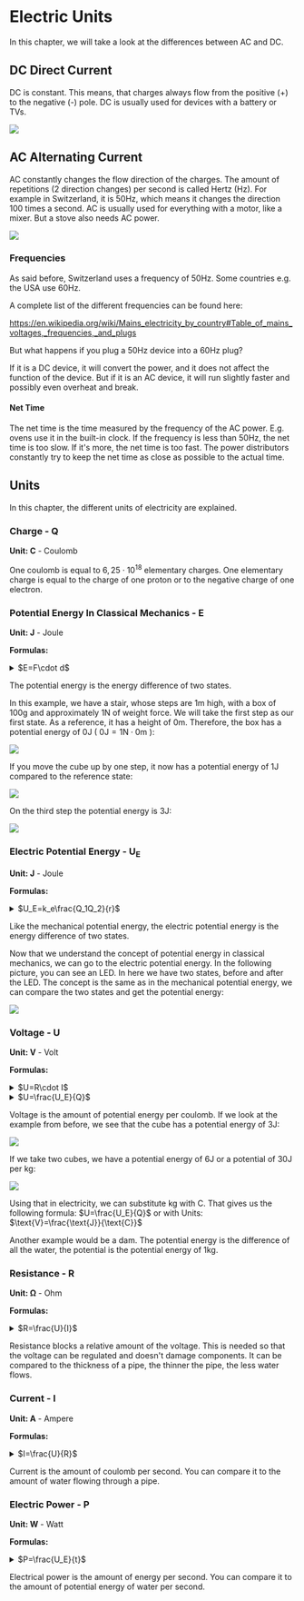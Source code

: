 # Electric Units

In this chapter, we will take a look at the differences between AC and DC.

## DC Direct Current

DC is constant. This means, that charges always flow from the positive (+) to the negative (-) pole. DC is usually used for devices with a battery or TVs.

![](./media/DC.jpeg)

## AC Alternating Current

AC constantly changes the flow direction of the charges. The amount of repetitions (2 direction changes) per second is called Hertz (Hz). For example in Switzerland, it is 50Hz, which means it changes the direction 100 times a second. AC is usually used for everything with a motor, like a mixer. But a stove also needs AC power.

![](./media/AC.jpeg)

### Frequencies

As said before, Switzerland uses a frequency of 50Hz. Some
countries e.g. the USA use 60Hz.

A complete list of the different frequencies can be found here:

<https://en.wikipedia.org/wiki/Mains_electricity_by_country#Table_of_mains_voltages,_frequencies,_and_plugs>

But what happens if you plug a 50Hz device into a 60Hz plug?

If it is a DC device, it will convert the power, and it does not affect the function of the device. But if it is an AC device, it will run slightly faster and possibly even overheat and break.

#### Net Time

The net time is the time measured by the frequency of the AC power. E.g. ovens use it in the built-in clock. If the frequency is less than 50Hz, the net time is too slow. If it's more, the net time is too fast. The power distributors constantly try to keep the net time as close as possible to the actual time.

## Units

In this chapter, the different units of electricity are explained.

### Charge - Q

**Unit: C** - Coulomb

One coulomb is equal to $6,25\cdot 10^{18}$ elementary charges. One elementary charge is equal to the charge of one proton or to the negative charge of one electron. 

### Potential Energy In Classical Mechanics - E

**Unit: J** - Joule

**Formulas:**
<details>
<summary>$E=F\cdot d$</summary>
	
> $F$ is the force acting on the object. 
>
> $d$ is the distance the object was moved.

</details>

The potential energy is the energy difference of two states.

In this example, we have a stair, whose steps are 1m high, with a box of 100g and approximately 1N of weight force. We will take the first step as our first state. As a reference, it has a height of 0m. Therefore, the box has a potential energy of 0J ( $0\text{J}=1\text{N}\cdot 0\text{m}$ ):

![](./media/Stair01.svg)

If you move the cube up by one step, it now has a potential energy of 1J compared to the reference state:

![](./media/Stair02.svg)

On the third step the potential energy is 3J:

![](./media/Stair03.svg)

### Electric Potential Energy - U<sub>E</sub>

**Unit: J** - Joule

**Formulas:**
<details>
<summary>$U_E=k_e\frac{Q_1Q_2}{r}$</summary>
	
> $k_e$ is called the Coulomb constant. 
> Its value is $8,99\cdot 10^9\frac{\text{N}\cdot \text{m}^2}{\text{C}^2}$
> 
> $Q_1$ and $Q_2$ are the charges of two objects.
> 
> $r$ is the distance between the two objects.

</details>

Like the mechanical potential energy, the electric potential energy is the energy difference of two states.

Now that we understand the concept of potential energy in classical mechanics, we can go to the electric potential energy.
In the following picture, you can see an LED. In here we have two states, before and after the LED. The concept is the same as in the mechanical potential energy, we can compare the two states and get the potential energy:

![](./media/circuit.svg)

### Voltage - U

**Unit: V** - Volt

**Formulas:**
<details>
<summary>$U=R\cdot I$</summary>
	
> $R$ is the resistance. 
> 
> $I$ is the current.
</details>
<details>
<summary>$U=\frac{U_E}{Q}$ </summary>
	
> $U_E$ is the electric potential energy.
>
> $Q$ is the charge.
</details>

Voltage is the amount of potential energy per coulomb.
If we look at the example from before, we see that the cube has a potential energy of 3J:

![](./media/Stair03.svg)

If we take two cubes, we have a potential energy of 6J or a potential of 30J per kg:

![](./media/Stair04.svg)

Using that in electricity, we can substitute kg with C. That gives us the following formula: $U=\frac{U_E}{Q}$ or with Units: $\text{V}=\frac{\text{J}}{\text{C}}$

Another example would be a dam. The potential energy is the difference of all the water, the potential is the potential energy of 1kg.

### Resistance - R

**Unit: Ω** - Ohm

**Formulas:**
<details>
<summary>$R=\frac{U}{I}$</summary>

> $U$ is the voltage. 
> 
> $I$ is the current.
</details>

Resistance blocks a relative amount of the voltage. This is needed so that the voltage can be regulated and doesn't damage components. It can be compared to the thickness of a pipe, the thinner the pipe, the less water flows.

### Current - I

**Unit: A** - Ampere

**Formulas:**
<details>
<summary>$I=\frac{U}{R}$</summary>
	
> $U$ is the voltage. 
> 
> $R$ is the resistance.
</details>

Current is the amount of coulomb per second. You can compare it to the amount of water flowing through a pipe.

### Electric Power - P

**Unit: W** - Watt

**Formulas:**
<details>
<summary>$P=\frac{U_E}{t}$</summary>
	
> $U_E$ is the energy. 
> 
> $t$ is the time.
</details>

Electrical power is the amount of energy per second. You can compare it to the amount of potential energy of water per second.
